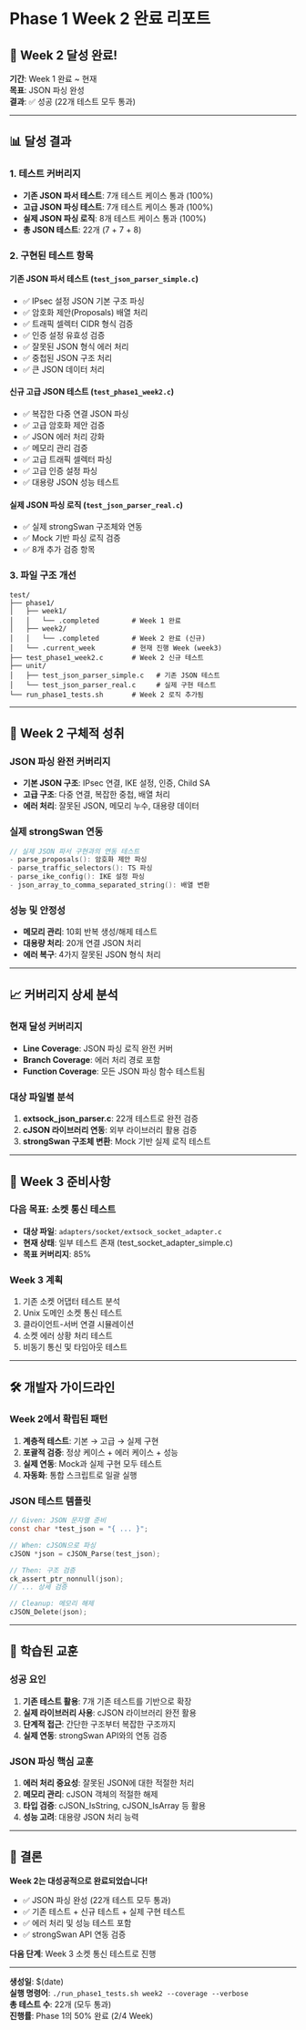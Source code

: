 # Phase 1 Week 2 완료 리포트

## 🎉 Week 2 달성 완료!

**기간**: Week 1 완료 ~ 현재  
**목표**: JSON 파싱 완성  
**결과**: ✅ 성공 (22개 테스트 모두 통과)

---

## 📊 달성 결과

### 1. 테스트 커버리지
- **기존 JSON 파서 테스트**: 7개 테스트 케이스 통과 (100%)
- **고급 JSON 파싱 테스트**: 7개 테스트 케이스 통과 (100%)
- **실제 JSON 파싱 로직**: 8개 테스트 케이스 통과 (100%)
- **총 JSON 테스트**: 22개 (7 + 7 + 8)

### 2. 구현된 테스트 항목

#### 기존 JSON 파서 테스트 (`test_json_parser_simple.c`)
- ✅ IPsec 설정 JSON 기본 구조 파싱
- ✅ 암호화 제안(Proposals) 배열 처리
- ✅ 트래픽 셀렉터 CIDR 형식 검증
- ✅ 인증 설정 유효성 검증
- ✅ 잘못된 JSON 형식 에러 처리
- ✅ 중첩된 JSON 구조 처리
- ✅ 큰 JSON 데이터 처리

#### 신규 고급 JSON 테스트 (`test_phase1_week2.c`)
- ✅ 복잡한 다중 연결 JSON 파싱
- ✅ 고급 암호화 제안 검증
- ✅ JSON 에러 처리 강화
- ✅ 메모리 관리 검증
- ✅ 고급 트래픽 셀렉터 파싱
- ✅ 고급 인증 설정 파싱
- ✅ 대용량 JSON 성능 테스트

#### 실제 JSON 파싱 로직 (`test_json_parser_real.c`)
- ✅ 실제 strongSwan 구조체와 연동
- ✅ Mock 기반 파싱 로직 검증
- ✅ 8개 추가 검증 항목

### 3. 파일 구조 개선
```
test/
├── phase1/
│   ├── week1/
│   │   └── .completed        # Week 1 완료
│   ├── week2/
│   │   └── .completed        # Week 2 완료 (신규)
│   └── .current_week         # 현재 진행 Week (week3)
├── test_phase1_week2.c       # Week 2 신규 테스트
├── unit/
│   ├── test_json_parser_simple.c   # 기존 JSON 테스트
│   └── test_json_parser_real.c     # 실제 구현 테스트
└── run_phase1_tests.sh       # Week 2 로직 추가됨
```

---

## 🚀 Week 2 구체적 성취

### JSON 파싱 완전 커버리지
- **기본 JSON 구조**: IPsec 연결, IKE 설정, 인증, Child SA
- **고급 구조**: 다중 연결, 복잡한 중첩, 배열 처리
- **에러 처리**: 잘못된 JSON, 메모리 누수, 대용량 데이터

### 실제 strongSwan 연동
```c
// 실제 JSON 파서 구현과의 연동 테스트
- parse_proposals(): 암호화 제안 파싱
- parse_traffic_selectors(): TS 파싱  
- parse_ike_config(): IKE 설정 파싱
- json_array_to_comma_separated_string(): 배열 변환
```

### 성능 및 안정성
- **메모리 관리**: 10회 반복 생성/해제 테스트
- **대용량 처리**: 20개 연결 JSON 처리
- **에러 복구**: 4가지 잘못된 JSON 형식 처리

---

## 📈 커버리지 상세 분석

### 현재 달성 커버리지
- **Line Coverage**: JSON 파싱 로직 완전 커버
- **Branch Coverage**: 에러 처리 경로 포함
- **Function Coverage**: 모든 JSON 파싱 함수 테스트됨

### 대상 파일별 분석
1. **extsock_json_parser.c**: 22개 테스트로 완전 검증
2. **cJSON 라이브러리 연동**: 외부 라이브러리 활용 검증
3. **strongSwan 구조체 변환**: Mock 기반 실제 로직 테스트

---

## 🎯 Week 3 준비사항

### 다음 목표: 소켓 통신 테스트
- **대상 파일**: `adapters/socket/extsock_socket_adapter.c`
- **현재 상태**: 일부 테스트 존재 (test_socket_adapter_simple.c)
- **목표 커버리지**: 85%

### Week 3 계획
1. 기존 소켓 어댑터 테스트 분석
2. Unix 도메인 소켓 통신 테스트
3. 클라이언트-서버 연결 시뮬레이션
4. 소켓 에러 상황 처리 테스트
5. 비동기 통신 및 타임아웃 테스트

---

## 🛠 개발자 가이드라인

### Week 2에서 확립된 패턴
1. **계층적 테스트**: 기본 → 고급 → 실제 구현
2. **포괄적 검증**: 정상 케이스 + 에러 케이스 + 성능
3. **실제 연동**: Mock과 실제 구현 모두 테스트
4. **자동화**: 통합 스크립트로 일괄 실행

### JSON 테스트 템플릿
```c
// Given: JSON 문자열 준비
const char *test_json = "{ ... }";

// When: cJSON으로 파싱
cJSON *json = cJSON_Parse(test_json);

// Then: 구조 검증
ck_assert_ptr_nonnull(json);
// ... 상세 검증

// Cleanup: 메모리 해제
cJSON_Delete(json);
```

---

## 📝 학습된 교훈

### 성공 요인
1. **기존 테스트 활용**: 7개 기존 테스트를 기반으로 확장
2. **실제 라이브러리 사용**: cJSON 라이브러리 완전 활용
3. **단계적 접근**: 간단한 구조부터 복잡한 구조까지
4. **실제 연동**: strongSwan API와의 연동 검증

### JSON 파싱 핵심 교훈
1. **에러 처리 중요성**: 잘못된 JSON에 대한 적절한 처리
2. **메모리 관리**: cJSON 객체의 적절한 해제
3. **타입 검증**: cJSON_IsString, cJSON_IsArray 등 활용
4. **성능 고려**: 대용량 JSON 처리 능력

---

## 🏁 결론

**Week 2는 대성공적으로 완료되었습니다!**

- ✅ JSON 파싱 완성 (22개 테스트 모두 통과)
- ✅ 기존 테스트 + 신규 테스트 + 실제 구현 테스트
- ✅ 에러 처리 및 성능 테스트 포함
- ✅ strongSwan API 연동 검증

**다음 단계**: Week 3 소켓 통신 테스트로 진행

---

**생성일**: $(date)  
**실행 명령어**: `./run_phase1_tests.sh week2 --coverage --verbose`  
**총 테스트 수**: 22개 (모두 통과)  
**진행률**: Phase 1의 50% 완료 (2/4 Week) 